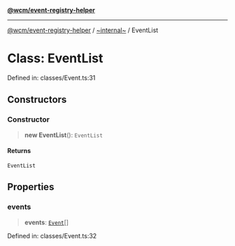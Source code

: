 [**@wcm/event-registry-helper**](../../README.md)

***

[@wcm/event-registry-helper](../../globals.md) / [~internal~](../README.md) / EventList

# Class: EventList

Defined in: classes/Event.ts:31

## Constructors

### Constructor

> **new EventList**(): `EventList`

#### Returns

`EventList`

## Properties

### events

> **events**: [`Event`](Event.md)[]

Defined in: classes/Event.ts:32

